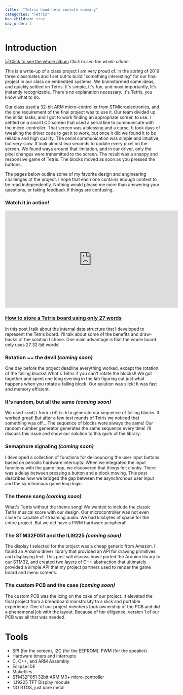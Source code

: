 ```yaml
---
title:  "Tetris hand-held console summary"
categories: "Tetris"
has_children: true
nav_order: 2
---
```


# Introduction

[![Click to see the whole album](https://i.imgur.com/9mwxCgN.jpeg)](https://imgur.com/gallery/V4nO59C)
*Click to see the whole album*

This is a write-up of a class project I am very proud of. In the spring of 2019 three classmates and I set out to build "something interesting" for our final project in our class on embedded systems. We brainstormed some ideas, and quickly settled on Tetris. It's simple, It's fun, and most importantly, It's instantly recognizable. There's no explanation necessary. It's Tetris, you know what to do. 

Our class used a 32-bit ARM micro-controller from STMicroelectronics, and the one requirement of the final project was to use it. Our team divided up the initial tasks, and I got to work finding an appropriate screen to use. I settled on a small LCD screen that used a serial line to communicate with the micro-controller. That screen was a blessing and a curse. It took days of tweaking the driver code to get it to work, but once it did we found it to be reliable and high quality. The serial communication was simple and intuitive, but very slow. It took almost two seconds to update every pixel on the screen. We found ways around that limitation, and in our driver, only the pixel changes were transmitted to the screen. The result was a snappy and responsive game of Tetris. The blocks moved as soon as you pressed the buttons.

The pages below outline some of my favorite design and engineering challenges of the project. I hope that each one contains enough context to be read independently. Nothing would please me more than answering your questions, or taking feedback if things are confusing.

### Watch it in action!
<iframe width="560" height="315" src="https://www.youtube.com/embed/Zn4HCWd0aRU" frameborder="0" allow="accelerometer; autoplay; clipboard-write; encrypted-media; gyroscope; picture-in-picture" allowfullscreen></iframe>

### [How to store a Tetris board using only 27 words](board)
In this post I talk about the internal data structure that I developed to represent the Tetris board. I'll talk about some of the benefits and draw-backs of the solution I chose. One main advantage is that the whole board only uses 27 32-bit words!
	
### Rotation == the devil *(coming soon)*
One day before the project deadline everything worked, except the rotation of the falling blocks! What's Tetris if you can't rotate the blocks!! We got together and spent one long evening in the lab figuring out just what happens when you rotate a falling block. Our solution was slick! It was fast and memory efficient.
		
### It's random, but all the same *(coming soon)*
We used ```rand()``` from ```stdlib.h``` to generate our sequence of falling blocks. It worked great! But after a few test rounds of Tetris we noticed that something was off... The sequence of blocks were always the same! Our random number generator generates the same sequence every time! I'll discuss this issue and show our solution to this quirk of the library. 
	
### Semaphore signaling *(coming soon)*
I developed a collection of functions for de-bouncing the user input buttons based on periodic hardware interrupts. When we integrated the input functions with the game loop, we discovered that things felt clunky. There was a delay between pressing a button and a block moving. This post describes how we bridged the gap between the asynchronous user input and the synchronous game loop logic.
	
### The theme song *(coming soon)*
What's Tetris without the theme song! We wanted to include the classic Tetris musical score with our design. Our microcontroller was not even close to capable of streaming audio. We had kilobytes of space for the entire project. But we did have a PWM hardware peripheral! 
	
### The STM32F051 and the ILI9225 *(coming soon)*
The display I selected for the project was a cheap generic from Amazon. I found an Arduino driver library that provided an API for drawing primitives and displaying text. This post will discuss how I ported the Arduino library to our STM32, and created two layers of C++ abstraction that ultimately provided a simple API that my project partners used to render the game board and menu screens.

### The custom PCB and the case *(coming soon)*
The custom PCB was the icing on the cake of our project. It elevated the final project from a breadboard monstrosity to a slick and portable experience. One of our project members took ownership of the PCB and did a phenomenal job with the layout. Because of her diligence, version 1 of our PCB was all that was needed.


# Tools
  * SPI (for the screen), I2C (for the EEPROM), PWM (for the speaker)
  * Hardware timers and interrupts
  * C, C++, and ARM Assembly
  * Eclipse IDE
  * Makefiles
  * STM32F051 32bit ARM M0+ micro-controller
  * ILI9225 TFT Display module
  * NO RTOS, just bare metal
